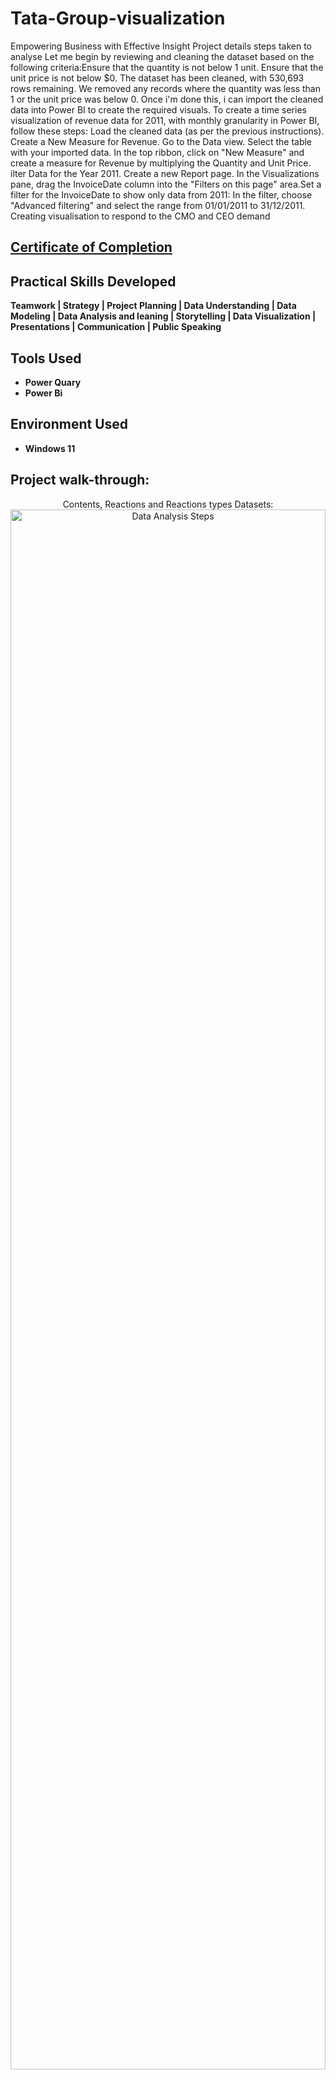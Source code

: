 # Tata-Group-visualization
Empowering Business with Effective Insight 
Project details steps taken to analyse Let me begin by reviewing and cleaning the dataset based on the following criteria:Ensure that the quantity is not below 1 unit.
Ensure that the unit price is not below $0. The dataset has been cleaned, with 530,693 rows remaining. We removed any records where the quantity was less than 1 or the unit price was below 0. Once i'm done this, i can import the cleaned data into Power BI to create the required visuals. To create a time series visualization of revenue data for 2011, with monthly granularity in Power BI, follow these steps: Load the cleaned data (as per the previous instructions). Create a New Measure for Revenue. Go to the Data view. Select the table with your imported data. In the top ribbon, click on "New Measure" and create a measure for Revenue by multiplying the Quantity and Unit Price. ilter Data for the Year 2011. Create a new Report page. In the Visualizations pane, drag the InvoiceDate column into the "Filters on this page" area.Set a filter for the InvoiceDate to show only data from 2011: In the filter, choose "Advanced filtering" and select the range from 01/01/2011 to 31/12/2011.
Creating visualisation to respond to the CMO and CEO demand



#### [<h2>Certificate of Completion</h2>](https://forage-uploads-prod.s3.amazonaws.com/completion-certificates/Tata/MyXvBcppsW2FkNYCX_Tata%20Group_CwhEAuevvJsafxPg6_1727284227103_completion_certificate.pdf)

<h2>Practical Skills Developed</h2>

<b> Teamwork | Strategy | Project Planning | Data Understanding | Data Modeling | Data Analysis and leaning | Storytelling | Data Visualization | Presentations | Communication | Public Speaking </b> 

<h2>Tools Used</h2>

- <b>Power Quary</b>
- <b> Power Bi</b> 

<h2>Environment Used </h2>

- <b>Windows 11</b>

<h2>Project walk-through:</h2>

<p align="center">
Contents, Reactions and Reactions types Datasets: <br/>
<img src="https://i.imgur.com/D9nt71S.png" height="80%" width="100%" alt="Data Analysis Steps"/>
<br />
<br />
To create a time series visualization of revenue data for 2011, with monthly granularity in Power BI, Step-by-Step Guide:  Filter Data for the Year 2011
Create a new Report page. In the Visualizations pane, drag the InvoiceDate column into the "Filters on this page" area. Set a filter for the InvoiceDate to show only data from 2011: In the filter, choose "Advanced filtering" and select the range from 01/01/2011 to 31/12/2011. Step 4: Create a Time Series Line Chart Drag InvoiceDate into the Axis section of the canvas. Drag your newly created Revenue measure into the Values section. select the Line Chart option. In the InvoiceDate column, ensure the date granularity is set to Month. Click the dropdown under InvoiceDate (in the "Axis" field) and select Month to show monthly granularity. Step 5: Format the Visual.
Labels: Ensure data labels are visible to easily see monthly revenue values.Axis: Format the X-axis to display months properly (e.g., Jan, Feb, etc.).
Step 6: Add Seasonal Trend Analysis
This will give the CEO a clear view of the monthly revenue for 2011, allowing them to analyze trends and forecast for the upcoming year.
<br/>

  <img src="https://i.imgur.com/ubUeQzg.png" height="80%" width="80%" alt="Data analysis steps"/>
<br />
<br />
Filter Out the United Kingdom In the Report view, drag the Country column into the Filters pane (right-hand side). Under Filters on this visual, select Country.Choose "Advanced filtering" and apply the following filter: Country does not equal "United Kingdom." This will exclude the United Kingdom from the visual. Step 3: Create a Bar Chart for the Top 10 Countries by Revenue Drag Country into the Axis section of the canvas. Drag your Revenue measure into the Values section. create a bar chart. In the Visualizations pane, use the Filters section and apply a Top N filter: Click the drop-down next to Country.Select Top N and set it to show the Top 10 by Revenue.Step 4: Add Quantity Sold, Drag the Quantity field into the Values section alongside Revenue. The chart will now show both Revenue and Quantity Sold for the top 10 countries. Power BI will automatically stack the bars for the two values. Data Labels: Enable data labels for both Revenue and Quantity to display the actual values.
This chart will give the CMO a clear view of the top 10 countries generating the highest revenue (excluding the UK) while also showing the quantity sold.
 <br/>
<img src="https://i.imgur.com/7hHfj7d.png" height="80%" width="80%" alt="Data analysis steps"/>
<br />
To create a visual showing the top 10 customers by revenue, with the highest revenue-generating customer at the start and gradually decreasing, we will use a sorted bar chart in Power BI. Here's a step-by-step: Ensure the Revenue Measure is Created. In the Report view, drag the CustomerID column into the Axis section of the visual canvas. Drag the Revenue measure into the Values section. create a bar chart showing revenue by customer.use the Filters pane: Click on the drop-down next to CustomerID in the "Filters on this visual" section. Select Top N and set it to display the Top 10 by Revenue. Drag the Revenue measure into the By Value field. Click Apply filter Ensure the bar chart is sorted in descending order (highest to lowest revenue): Click on the three-dot menu (ellipsis) on the top-right of the chart. Choose Sort by Revenue. Make sure Sort descending is selected to show the highest revenue at the top and gradually decrease. 
<br/>
<img src="https://i.imgur.com/crSyx3J.png" height="80%" width="80%" alt="Data analysis steps"/>
<br />
<br />

To help the CEO gain insights on the demand for products across all countries (excluding the United Kingdom), we can create a map visualization in Power BI. This map will show the total quantity of products sold per country, giving a clear view of regions with the highest demand. Here's how to set it up step-by-step to Create the Map Visual for the CEO in Power BI: Step 1: Ensure the Data is Ready. Make sure the data includes the following columns:
Country: The countries where the sales occurred.
Quantity: The total quantity of products sold.
InvoiceDate (if filtering by specific time periods is necessary).
Step 2: Create the Map Visualization. Drag the Country Field: In Report view, drag the Country column to the canvas Add Quantity to the Map: Drag the Quantity column into the Size or Values field. This will scale the size of the circles (bubbles) on the map based on the total quantity of products sold in each country. Exclude the United Kingdom: In the Filters pane, drag the Country column into Filters on this visual. Set a filter to exclude the United Kingdom:Choose Advanced filtering.Set the filter to Country does not equal "United Kingdom".Step 3: Customize the Map: In the Format pane, customize the map's visual style to ensure all regions are clearly visible.
You can adjust the bubble size to ensure countries with higher demand stand out more.
Data Labels: Enable data labels to display the actual quantity sold for each country.
This will help the CEO quickly identify the countries with the highest demand without needing to hover over the map.
Step 4: Provide a Clear Overview, Use a flat map view so all the data points are visible in one glance.
Step 5: Analyze the Data for Expansion Opportunities
The map will visually show the regions with the greatest demand for the company's products.
The size of the bubbles will correspond to the total quantity sold, making it easy for the CEO to identify areas of high potential for business expansion.
This map visualization will give the CEO a clear overview of where the highest demand for products lies globally, excluding the United Kingdom, and help in identifying regions for potential business expansion.

<br/>
<img src="https://i.imgur.com/lIdXQ0e.png" height="80%" width="80%" alt="Data analysis steps"/>
<br />
<br />
<!--
 ```diff
- text in red
+ text in green
! text in orange
# text in gray
@@ text in purple (and bold)@@
```
--!>
